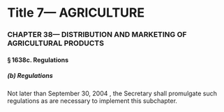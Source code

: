 
# Title 7— AGRICULTURE
### CHAPTER 38— DISTRIBUTION AND MARKETING OF AGRICULTURAL PRODUCTS
#### § 1638c. Regulations
##### (b) Regulations

Not later than September 30, 2004 , the Secretary shall promulgate such regulations as are necessary to implement this subchapter.
